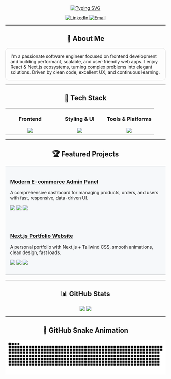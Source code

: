 <div align="center">

<!-- Typing SVG Header -->
<a href="https://git.io/typing-svg">
  <img src="https://readme-typing-svg.demolab.com?font=Fira+Code&weight=700&size=35&pause=1000&color=0A66C2&center=true&vCenter=true&width=700&lines=Mohammad+Javad;Frontend+Engineer;Digital+Experience+Architect" alt="Typing SVG" />
</a>

<!-- Social Links -->
<p align="center">
  <a href="https://www.linkedin.com/in/YOUR_LINKEDIN_USERNAME/">
    <img src="https://img.shields.io/badge/LinkedIn-0A66C2?style=for-the-badge&logo=linkedin&logoColor=white" alt="LinkedIn">
  </a>
  <a href="mailto:mohammadjavad.m@gmail.com">
    <img src="https://img.shields.io/badge/Email-D14836?style=for-the-badge&logo=gmail&logoColor=white" alt="Email">
  </a>
</p>

---

## 👋 About Me
<div style="max-width: 700px; text-align: left; padding: 15px; border-radius: 10px; border: 1px solid #ddd;">
I'm a passionate software engineer focused on frontend development and building performant, scalable, and user-friendly web apps.  
I enjoy React & Next.js ecosystems, turning complex problems into elegant solutions.  
Driven by clean code, excellent UX, and continuous learning.
</div>

---

## 🚀 Tech Stack
<table align="center">
  <tr valign="top">
    <td align="center" width="33%">
      <h3>Frontend</h3>
      <img src="https://skillicons.dev/icons?i=react,nextjs,ts,js,redux,vite&theme=light&perline=3" />
    </td>
    <td align="center" width="33%">
      <h3>Styling & UI</h3>
      <img src="https://skillicons.dev/icons?i=tailwind,css,html,emotion,figma&theme=light&perline=3" />
    </td>
    <td align="center" width="33%">
      <h3>Tools & Platforms</h3>
      <img src="https://skillicons.dev/icons?i=docker,git,github,actions,firebase&theme=light&perline=3" />
    </td>
  </tr>
</table>

---

## 🏆 Featured Projects
<table align="center" width="100%" style="max-width: 800px; border-spacing: 0 15px;">
  <tr style="background-color:#f6f8fa; border-radius: 10px;">
    <td style="padding:15px;">
      <h3><a href="https://github.com/mohammadjavadqm/REPO1">Modern E-commerce Admin Panel</a></h3>
      <p>A comprehensive dashboard for managing products, orders, and users with fast, responsive, data-driven UI.</p>
      <p>
        <img src="https://img.shields.io/badge/React-61DAFB?style=flat-square&logo=react&logoColor=black">
        <img src="https://img.shields.io/badge/Redux-764ABC?style=flat-square&logo=redux&logoColor=white">
        <img src="https://img.shields.io/badge/Firebase-FFCA28?style=flat-square&logo=firebase&logoColor=black">
      </p>
    </td>
  </tr>
  <tr style="background-color:#f6f8fa; border-radius: 10px;">
    <td style="padding:15px;">
      <h3><a href="https://github.com/mohammadjavadqm/REPO2">Next.js Portfolio Website</a></h3>
      <p>A personal portfolio with Next.js + Tailwind CSS, smooth animations, clean design, fast loads.</p>
      <p>
        <img src="https://img.shields.io/badge/Next.js-000000?style=flat-square&logo=nextdotjs&logoColor=white">
        <img src="https://img.shields.io/badge/TypeScript-3178C6?style=flat-square&logo=typescript&logoColor=white">
        <img src="https://img.shields.io/badge/Tailwind_CSS-06B6D4?style=flat-square&logo=tailwindcss&logoColor=white">
      </p>
    </td>
  </tr>
</table>

---

## 📊 GitHub Stats
<p align="center">
  <img src="https://github-readme-stats.vercel.app/api?username=mohammadjavadqm&show_icons=true&theme=transparent&hide_border=true&rank_icon=github&cache_seconds=1800" width="49%" />
  <img src="https://github-readme-stats.vercel.app/api/top-langs/?username=mohammadjavadqm&layout=compact&theme=transparent&hide_border=true&cache_seconds=1800" width="49%" />
</p>

---

## 🐍 GitHub Snake Animation
<p align="center">
  <picture>
    <source media="(prefers-color-scheme: dark)" srcset="https://raw.githubusercontent.com/mohammadjavadqm/mohammadjavadqm/output/github-snake-dark.svg" />
    <source media="(prefers-color-scheme: light)" srcset="https://raw.githubusercontent.com/mohammadjavadqm/mohammadjavadqm/output/github-snake.svg" />
    <img alt="github-snake" src="https://raw.githubusercontent.com/mohammadjavadqm/mohammadjavadqm/output/github-snake.svg" />
  </picture>
</p>

</div>
